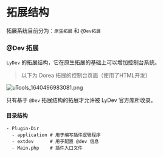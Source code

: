 # 拓展结构

拓展系统目前分为：`原生拓展` 和 `@Dev拓展`

### @Dev 拓展

`LyDev` 的拓展结构，它在原生拓展的基础上可以增加控制台系统。

> 以下为 Dorea 拓展的控制台页面（使用了HTML开发）

![uTools_1640496983081.png](https://s2.loli.net/2021/12/26/RJkY8nOGu6FNQm1.png)

只有基于 `@Dev` 拓展结构的拓展才允许被 LyDev 官方库所收录。

#### 目录结构

```text
- Plugin-Dir
  - application # 用于编写插件逻辑程序
  - extdev      # 用于配置 @dev 信息
  - Main.php    # 插件入口文件
```